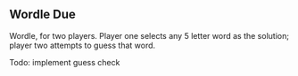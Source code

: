 ## Wordle Due

Wordle, for two players. Player one selects any 5 letter word as the solution; player two attempts to guess that word.

Todo: implement guess check 
